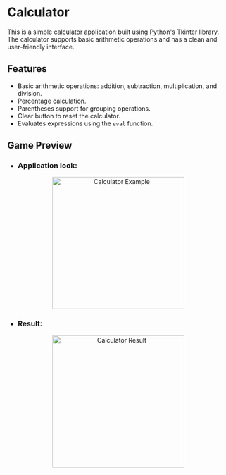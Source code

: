 # Calculator

This is a simple calculator application built using Python's Tkinter library. The calculator supports basic arithmetic operations and has a clean and user-friendly interface.

## Features

- Basic arithmetic operations: addition, subtraction, multiplication, and division.
- Percentage calculation.
- Parentheses support for grouping operations.
- Clear button to reset the calculator.
- Evaluates expressions using the `eval` function.


## Game Preview

- ### Application look:
<div align="center">
    <img src="https://github.com/user-attachments/assets/ffbafec0-f9e9-40ac-934a-021408a71a28" alt="Calculator Example" width="300"/>
</div>

- ### Result:
<div align="center">
    <img src="https://github.com/user-attachments/assets/c37ee46b-b97c-40e3-b1cb-3ffecf7c240e" alt="Calculator Result" width="300"/>
</div>
